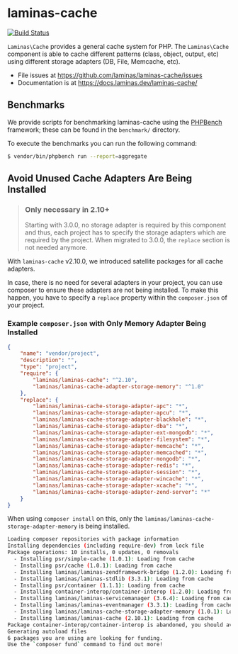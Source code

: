 # laminas-cache

[![Build Status](https://github.com/laminas/laminas-cache/actions/workflows/continuous-integration.yml/badge.svg)](https://github.com/laminas/laminas-cache/actions/workflows/continuous-integration.yml)

`Laminas\Cache` provides a general cache system for PHP. The `Laminas\Cache` component
is able to cache different patterns (class, object, output, etc) using different
storage adapters (DB, File, Memcache, etc).


- File issues at https://github.com/laminas/laminas-cache/issues
- Documentation is at https://docs.laminas.dev/laminas-cache/

## Benchmarks

We provide scripts for benchmarking laminas-cache using the
[PHPBench](https://github.com/phpbench/phpbench) framework; these can be
found in the `benchmark/` directory.

To execute the benchmarks you can run the following command:

```bash
$ vendor/bin/phpbench run --report=aggregate
```

## Avoid Unused Cache Adapters Are Being Installed

> ### Only necessary in 2.10+
>
> Starting with 3.0.0, no storage adapter is required by this component and thus, each project has to specify the storage adapters which are required by the project.
> When migrated to 3.0.0, the `replace` section is not needed anymore.

With `laminas-cache` v2.10.0, we introduced satellite packages for all cache adapters.

In case, there is no need for several adapters in your project, you can use composer to ensure these adapters are not being installed. To make this happen, you have to specify a `replace` property within the `composer.json` of your project.

### Example `composer.json` with Only Memory Adapter Being Installed

```json
{
    "name": "vendor/project",
    "description": "",
    "type": "project",
    "require": {
        "laminas/laminas-cache": "^2.10",
        "laminas/laminas-cache-adapter-storage-memory": "^1.0"
    },
    "replace": {
        "laminas/laminas-cache-storage-adapter-apc": "*",
        "laminas/laminas-cache-storage-adapter-apcu": "*",
        "laminas/laminas-cache-storage-adapter-blackhole": "*",
        "laminas/laminas-cache-storage-adapter-dba": "*",
        "laminas/laminas-cache-storage-adapter-ext-mongodb": "*",
        "laminas/laminas-cache-storage-adapter-filesystem": "*",
        "laminas/laminas-cache-storage-adapter-memcache": "*",
        "laminas/laminas-cache-storage-adapter-memcached": "*",
        "laminas/laminas-cache-storage-adapter-mongodb": "*",
        "laminas/laminas-cache-storage-adapter-redis": "*",
        "laminas/laminas-cache-storage-adapter-session": "*",
        "laminas/laminas-cache-storage-adapter-wincache": "*",
        "laminas/laminas-cache-storage-adapter-xcache": "*",
        "laminas/laminas-cache-storage-adapter-zend-server": "*"
    }
}
```

When using `composer install` on this, only the `laminas/laminas-cache-storage-adapter-memory` is being installed.

```bash
Loading composer repositories with package information
Installing dependencies (including require-dev) from lock file
Package operations: 10 installs, 0 updates, 0 removals
  - Installing psr/simple-cache (1.0.1): Loading from cache
  - Installing psr/cache (1.0.1): Loading from cache
  - Installing laminas/laminas-zendframework-bridge (1.2.0): Loading from cache
  - Installing laminas/laminas-stdlib (3.3.1): Loading from cache
  - Installing psr/container (1.1.1): Loading from cache
  - Installing container-interop/container-interop (1.2.0): Loading from cache
  - Installing laminas/laminas-servicemanager (3.6.4): Loading from cache
  - Installing laminas/laminas-eventmanager (3.3.1): Loading from cache
  - Installing laminas/laminas-cache-storage-adapter-memory (1.0.1): Loading from cache
  - Installing laminas/laminas-cache (2.10.1): Loading from cache
Package container-interop/container-interop is abandoned, you should avoid using it. Use psr/container instead.
Generating autoload files
6 packages you are using are looking for funding.
Use the `composer fund` command to find out more!
```
